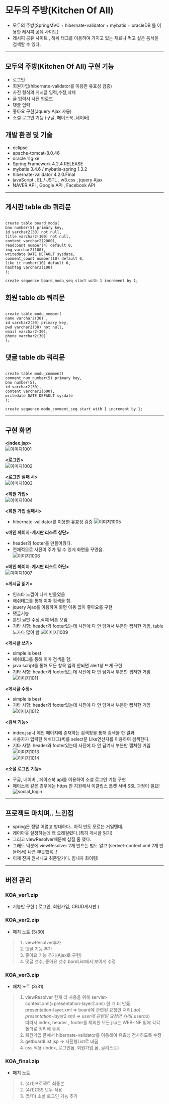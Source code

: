 # 모두의 주방(Kitchen Of All)
 - 모두의 주방(SpringMVC + hibernate-validator + mybatis + oracleDB 를 이용한 레시피 공유 사이트)
 - 레시피 공유 사이트 , 해쉬 태그를 이용하여 가지고 있는 재료나 먹고 싶은 음식을 검색할 수 있다.
 
***
모두의 주방(Kitchen Of All) 구현 기능
-------------
-  로그인
-  회원가입(hibernate-validator를 이용한 유효성 검증)
-  사진 형식의 게시글 입력,수정,삭제
-  글 입력시 사진 업로드
-  댓글 입력
-  좋아요 구현(Jquery Ajax 사용)
-  소셜 로그인 기능 (구글, 페이스북 ,네이버)

개발 환경 및 기술
-------------
- eclipse
- apache-tomcat-8.0.46
- oracle 11g:xe
- Spring Framework 4.2.4.RELEASE
- mybatis 3.4.6 /  mybatis-spring 1.3.2
- hibernate-validator 4.2.0.Final
- javaScript , EL / JSTL , w3.css , jquery Ajax
- NAVER API , Google API , Facebook API

***
게시판 table db 쿼리문
-------------
<pre><code>
create table board_modu(
bno number(5) primary key,
id varchar2(30) not null,
title varchar2(100) not null,
content varchar2(2000),
readcount number(4) default 0,
img varchar2(100),
writedate DATE DEFAULT sysdate,
comment_count number(10) default 0,
like_it number(10) default 0,
hashtag varchar2(100)
);

create sequence board_modu_seq start with 1 increment by 1;
</code></pre>


회원 table db 쿼리문
-------------
<pre><code>
create table modu_member(
name varchar2(30) ,
id varchar2(30) primary key,
pwd varchar2(30) not null,
email varchar2(30),
phone varchar2(30)
);
</code></pre>


댓글 table db 쿼리문
-------------
<pre><code>
create table modu_comment(
comment_num number(5) primary key,
bno number(5),
id varchar2(30),
content varchar2(600),
writedate DATE DEFAULT sysdate
);

create sequence modu_comment_seq start with 1 increment by 1; 
</code></pre>


***
구현 화면
-------------
**<index.jsp>**  
![이미지1001](./img/이미지1001.png)  
  
  
**<로그인>**  
![이미지1002](./img/이미지1002.png)  
  
    
**<로그인 실패 시>**  
![이미지1003](./img/이미지1003.png)    
  
**<회원 가입>**  
![이미지1004](./img/이미지1004.png)    
  
**<회원 가입 실패시>**  
 - hibernate-validator를 이용한 유효성 검증
![이미지1005](./img/이미지1005.png)    

   
**<메인 페이지-게시판 리스트 상단>**  
 - header와 footer를 만들어줬다.  
 - 전체적으로 사진이 주가 될 수 있게 화면을 꾸몄음.  
![이미지1006](./img/이미지1006.png)  
  
**<메인 페이지-게시판 리스트 하단>**  
![이미지1007](./img/이미지1007.png)  
  
**<게시글 읽기>**  
 - 인스타 느낌이 나게 만들었음 
 - 해쉬태그를 통해 이따 검색을 함.
 - jquery Ajax를 이용하여 화면 이동 없이 좋아요를 구현
 - 댓글기능 
 - 본인 글만 수정,삭제 버튼 보임
 - 기타 사항: header와 footer있는데 사진에 다 안 담겨서 부분만 캡쳐한 거임, table 노가다 많이 함
![이미지1009](./img/이미지1009.png)     
 
   
**<게시글 쓰기>**  
 - simple is best
 - 해쉬태그를 통해 이따 검색을 함.
 - java script를 통해 모든 항목 입력 안되면 alert창 뜨게 구현
 - 기타 사항: header와 footer있는데 사진에 다 안 담겨서 부분만 캡쳐한 거임
![이미지1011](./img/이미지1011.png)     
   
   
**<게시글 수정>**  
 - simple is best
 - 기타 사항: header와 footer있는데 사진에 다 안 담겨서 부분만 캡쳐한 거임
![이미지1012](./img/이미지1012.png)     
   
**<검색 기능>**  
 - index.jsp나 메인 페이지에 존재하는 검색창을 통해 검색을 한 결과  
 - 사용자가 입력한 해쉬태그(#)를 select문 Like연산자를 이용하여 검색한다.
 - 기타 사항: header와 footer있는데 사진에 다 안 담겨서 부분만 캡쳐한 거임
![이미지1013](./img/이미지1013.png)     
![이미지1014](./img/이미지1014.png)  

**<소셜 로그인 기능>**  
- 구글, 네이버 , 페이스북 api를 이용하여 소셜 로그인 기능 구현
- 페이스북 같은 경우에는 https 만 지원해서 이클립스 톰캣 서버 SSL 과정이 필요!
![social_login](./img/social_login.png)     

***
프로젝트 마치며.. 느낀점
-------------
 - spring은 정말 어렵고 방대하다.. 아직 반도 모르는 거일텐데..
 - 레이아웃 설정하는데 꽤 오래걸렸다.(특히 게시글 읽기)
 - 그리고 viewResolver때문에 삽질 좀 했다.
 - 그래도 덕분에 viewResolver 2개 만드는 법도 알고 (serlvet-context.xml 2개 만들어서) 나름 뿌듯했음..!
 - 이제 진짜 원서내고 취준할거다. 힘내자 화이팅!
    

***
버전 관리
-------------
### KOA_ver1.zip
- 기능만 구현 ( 로그인, 회원가입, CRUD게시판 )

### KOA_ver2.zip
 - 패치 노트 (3/30)
>1. viewResolver추가  
>2. 댓글 기능 추가  
>3. 좋아요 기능 추가(Ajax로 구현)  
>4. 댓글 갯수, 좋아요 갯수 bordList에서 보이게 수정  


### KOA_ver3.zip
 - 패치 노트 (3/31)
> 1. viewResolver 한개 더 사용을 위해 servlet-context.xml(=presentation-layer2.xml) 한 개 더 만듦   
>    presentation-layer.xml => board에 관련된 요청만 처리(*.do)  
>    presentation-layer2.xml => user에 관련된 요청만 처리(*.userdo)  
>    따라서 index, header , footer를 제외한 모든 jsp는 WEB-INF 밑에 각각 폴더로 정리해 놓음 
> 2. 회원가입 폼에서 hibernate-validator를 이용해여 유효성 검사하도록 수정 
> 3. getboardList.jsp => 사진형List로 바꿈  
> 4. css 적용 (index, 로그인폼, 회원가입 폼, 글리스트)
     
### KOA_final.zip
 - 패치 노트  
> 1. (4/1)프로젝트 최종본 
> 2. (4/1)CSS 모두 적용  
> 3. (5/11) 소셜 로그인 기능 추가   


